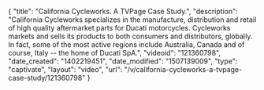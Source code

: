 {
    "title": "California Cycleworks. A TVPage Case Study.",
    "description": "California Cycleworks specializes in the manufacture, distribution and retail of high quality aftermarket parts for Ducati motorcycles. Cycleworks markets and sells its products to both consumers and distributors, globally. In fact, some of the most active regions include Australia, Canada and of course, Italy -- the home of Ducati SpA.",
    "videoid": "121360798",
    "date_created": "1402219451",
    "date_modified": "1507139009",
    "type": "captivate",
    "layout": "video",
    "url": "\/v\/california-cycleworks-a-tvpage-case-study\/121360798"
}